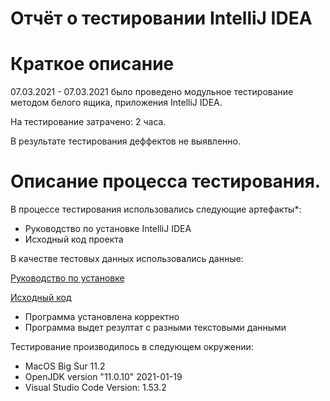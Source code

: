 # **Отчёт о тестировании IntelliJ IDEA**

# Краткое описание

07.03.2021 - 07.03.2021 было проведено модульное  тестирование методом белого ящика, приложения IntelliJ IDEA.

На тестирование затрачено: 2 часа.

В результате тестирования деффектов не выявленно.

# Описание процесса тестирования.

В процессе тестирования использовались следующие артефакты*:

- Руководство по установке IntelliJ IDEA
- Исходный код проекта


В качестве тестовых данных использовались данные:

[Руководство по установке](https://github.com/netology-code/javaqa-homeworks/blob/master/intro/idea.md)

[Исходный код](https://github.com/netology-code/javaqa-homeworks/tree/master/intro)

- Программа установлена корректно
- Программа выдет резултат с разными текстовыми данными

Тестирование производилось в следующем окружении:
- MacOS Big Sur 11.2
- OpenJDK version "11.0.10" 2021-01-19
- Visual Studio Code Version: 1.53.2